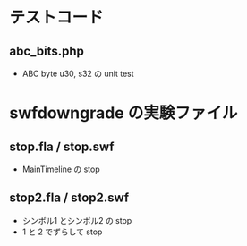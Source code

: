 # テストコード

## abc_bits.php

- ABC byte u30, s32 の unit test

# swfdowngrade の実験ファイル

##  stop.fla / stop.swf

- MainTimeline の stop

##  stop2.fla / stop2.swf

- シンボル1 とシンボル2 の stop
- 1 と 2 でずらして stop
